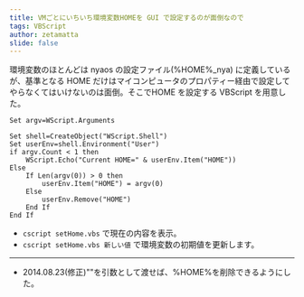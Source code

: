 ```yaml
---
title: VMごとにいちいち環境変数HOMEを GUI で設定するのが面倒なので
tags: VBScript
author: zetamatta
slide: false
---
```

環境変数のほとんどは nyaos の設定ファイル(%HOME%\_nya) に定義しているが、基準となる HOME だけはマイコンピュータのプロパティー経由で設定してやらなくてはいけないのは面倒。そこでHOME を設定する VBScript を用意した。

```setHome.vbs
Set argv=WScript.Arguments

Set shell=CreateObject("WScript.Shell")
Set userEnv=shell.Environment("User")
if argv.Count < 1 then
    WScript.Echo("Current HOME=" & userEnv.Item("HOME"))
Else
    If Len(argv(0)) > 0 then
        userEnv.Item("HOME") = argv(0)
    Else
        userEnv.Remove("HOME")
    End If
End If
```

* `cscript setHome.vbs` で現在の内容を表示。
* `cscript setHome.vbs 新しい値` で環境変数の初期値を更新します。

----

* 2014.08.23(修正)""を引数として渡せば、%HOME%を削除できるようにした。

